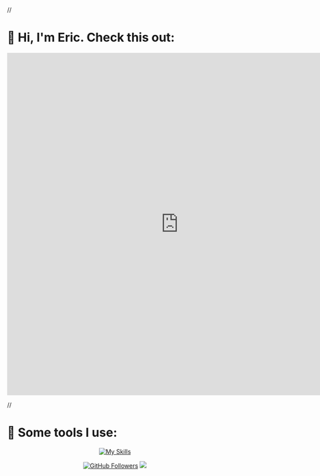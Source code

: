 //<h1 align="left">👾 Hi, I'm Eric. Check this out:</h1>
<p align="center">
  <iframe src="https://your-github-username.github.io/your-repo-name/" width="800" height="800" style="border:none;"></iframe>
</p>
//
<h1 align="left">  🔧 Some tools I use:</h1>
<p align="center">
  <a href="https://skillicons.dev">
    <img src="https://skillicons.dev/icons?i=bash,linux,mint,redhat,latex,python,pytorch,sklearn,opencv,ruby,rails,js,npm,postgres,docker,git,github,notion&perline=9" alt="My Skills" />
  </a>
</p>
<p align="center">
  <a href="https://github.com/ericodle"><img src="https://img.shields.io/github/followers/ericodle?label=Follow%20Me&style=social" alt="GitHub Followers"></a>
  <a href="https://orcid.org/0000-0002-3141-042X"><img src="https://img.shields.io/badge/ORCID-000000023141042X"></a>
</p>
